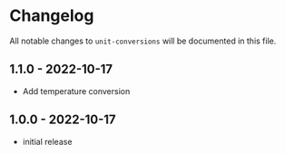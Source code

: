 # Changelog

All notable changes to `unit-conversions` will be documented in this file.

## 1.1.0 - 2022-10-17

- Add temperature conversion
## 1.0.0 - 2022-10-17

- initial release
